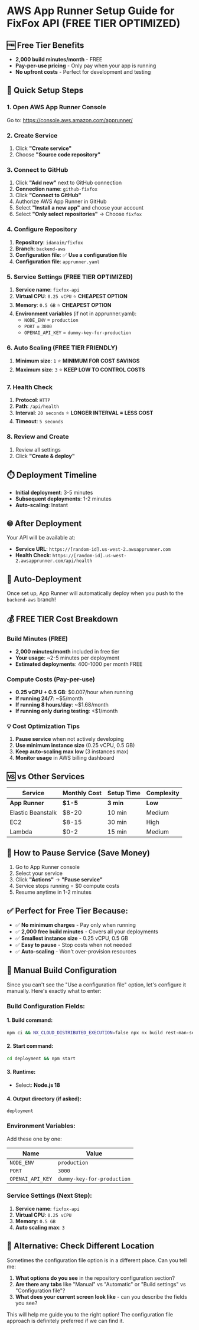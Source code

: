 # AWS App Runner Setup Guide for FixFox API (FREE TIER OPTIMIZED)

## 🆓 Free Tier Benefits
- **2,000 build minutes/month** - FREE
- **Pay-per-use pricing** - Only pay when your app is running
- **No upfront costs** - Perfect for development and testing

## 🚀 Quick Setup Steps

### 1. Open AWS App Runner Console
Go to: https://console.aws.amazon.com/apprunner/

### 2. Create Service
1. Click **"Create service"**
2. Choose **"Source code repository"**

### 3. Connect to GitHub
1. Click **"Add new"** next to GitHub connection
2. **Connection name**: `github-fixfox`
3. Click **"Connect to GitHub"**
4. Authorize AWS App Runner in GitHub
5. Select **"Install a new app"** and choose your account
6. Select **"Only select repositories"** → Choose `fixfox`

### 4. Configure Repository
1. **Repository**: `idanaim/fixfox`
2. **Branch**: `backend-aws`
3. **Configuration file**: ✅ **Use a configuration file**
4. **Configuration file**: `apprunner.yaml`

### 5. Service Settings (FREE TIER OPTIMIZED)
1. **Service name**: `fixfox-api`
2. **Virtual CPU**: `0.25 vCPU` ⭐ **CHEAPEST OPTION**
3. **Memory**: `0.5 GB` ⭐ **CHEAPEST OPTION**
4. **Environment variables** (if not in apprunner.yaml):
   - `NODE_ENV` = `production`
   - `PORT` = `3000`
   - `OPENAI_API_KEY` = `dummy-key-for-production`

### 6. Auto Scaling (FREE TIER FRIENDLY)
1. **Minimum size**: `1` ⭐ **MINIMUM FOR COST SAVINGS**
2. **Maximum size**: `3` ⭐ **KEEP LOW TO CONTROL COSTS**

### 7. Health Check
1. **Protocol**: `HTTP`
2. **Path**: `/api/health`
3. **Interval**: `20 seconds` ⭐ **LONGER INTERVAL = LESS COST**
4. **Timeout**: `5 seconds`

### 8. Review and Create
1. Review all settings
2. Click **"Create & deploy"**

## ⏱️ Deployment Timeline
- **Initial deployment**: 3-5 minutes
- **Subsequent deployments**: 1-2 minutes
- **Auto-scaling**: Instant

## 🌐 After Deployment
Your API will be available at:
- **Service URL**: `https://[random-id].us-west-2.awsapprunner.com`
- **Health Check**: `https://[random-id].us-west-2.awsapprunner.com/api/health`

## 🔄 Auto-Deployment
Once set up, App Runner will automatically deploy when you push to the `backend-aws` branch!

## 💰 FREE TIER Cost Breakdown
### Build Minutes (FREE)
- **2,000 minutes/month** included in free tier
- **Your usage**: ~2-5 minutes per deployment
- **Estimated deployments**: 400-1000 per month FREE

### Compute Costs (Pay-per-use)
- **0.25 vCPU + 0.5 GB**: $0.007/hour when running
- **If running 24/7**: ~$5/month
- **If running 8 hours/day**: ~$1.68/month
- **If running only during testing**: <$1/month

### 💡 Cost Optimization Tips
1. **Pause service** when not actively developing
2. **Use minimum instance size** (0.25 vCPU, 0.5 GB)
3. **Keep auto-scaling max low** (3 instances max)
4. **Monitor usage** in AWS billing dashboard

## 🆚 vs Other Services
| Service | Monthly Cost | Setup Time | Complexity |
|---------|-------------|------------|------------|
| **App Runner** | **$1-5** | **3 min** | **Low** |
| Elastic Beanstalk | $8-20 | 10 min | Medium |
| EC2 | $8-15 | 30 min | High |
| Lambda | $0-2 | 15 min | Medium |

## 🛑 How to Pause Service (Save Money)
1. Go to App Runner console
2. Select your service
3. Click **"Actions"** → **"Pause service"**
4. Service stops running = $0 compute costs
5. Resume anytime in 1-2 minutes

## ✅ Perfect for Free Tier Because:
- ✅ **No minimum charges** - Pay only when running
- ✅ **2,000 free build minutes** - Covers all your deployments
- ✅ **Smallest instance size** - 0.25 vCPU, 0.5 GB
- ✅ **Easy to pause** - Stop costs when not needed
- ✅ **Auto-scaling** - Won't over-provision resources 

## 🔧 Manual Build Configuration

Since you can't see the "Use a configuration file" option, let's configure it manually. Here's exactly what to enter:

### Build Configuration Fields:

#### 1. **Build command**:
```bash
npm ci && NX_CLOUD_DISTRIBUTED_EXECUTION=false npx nx build rest-man-server --skip-nx-cache && mkdir -p deployment && cp -r dist/apps/rest-man-server/* deployment/ && cp package.json deployment/ && cp package-lock.json deployment/ && cd deployment && npm ci --production
```

#### 2. **Start command**:
```bash
cd deployment && npm start
```

#### 3. **Runtime**:
- Select: **Node.js 18**

#### 4. **Output directory** (if asked):
```
deployment
```

### Environment Variables:
Add these one by one:

| Name | Value |
|------|-------|
| `NODE_ENV` | `production` |
| `PORT` | `3000` |
| `OPENAI_API_KEY` | `dummy-key-for-production` |

### Service Settings (Next Step):
1. **Service name**: `fixfox-api`
2. **Virtual CPU**: `0.25 vCPU`
3. **Memory**: `0.5 GB`
4. **Auto scaling max**: `3`

## 🤔 Alternative: Check Different Location

Sometimes the configuration file option is in a different place. Can you tell me:

1. **What options do you see** in the repository configuration section?
2. **Are there any tabs** like "Manual" vs "Automatic" or "Build settings" vs "Configuration file"?
3. **What does your current screen look like** - can you describe the fields you see?

This will help me guide you to the right option! The configuration file approach is definitely preferred if we can find it. 
